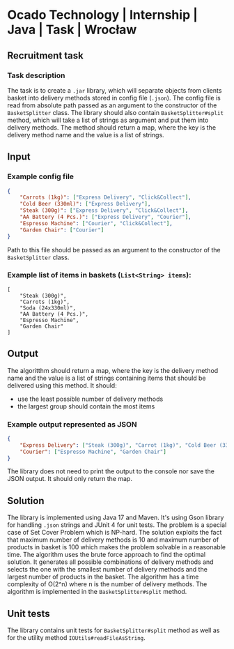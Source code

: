 # Ocado Technology | Internship | Java | Task | Wrocław
## Recruitment task
### Task description
The task is to create a `.jar` library, which will separate objects from clients basket into delivery methods stored in config file (`.json`). The config file is read from absolute path passed as an argument to the constructor of the `BasketSplitter` class. The library should also contain `BasketSplitter#split` method, which will take a list of strings as argument and put them into delivery methods. The method should return a map, where the key is the delivery method name and the value is a list of strings.
## Input
### Example config file
```json
{
    "Carrots (1kg)": ["Express Delivery", "Click&Collect"],
    "Cold Beer (330ml)": ["Express Delivery"],
    "Steak (300g)": ["Express Delivery", "Click&Collect"],
    "AA Battery (4 Pcs.)": ["Express Delivery", "Courier"],
    "Espresso Machine": ["Courier", "Click&Collect"],
    "Garden Chair": ["Courier"]
}
```
Path to this file should be passed as an argument to the constructor of the `BasketSplitter` class.
### Example list of items in baskets (`List<String> items`):
```
[
    "Steak (300g)",
    "Carrots (1kg)",
    "Soda (24x330ml)",
    "AA Battery (4 Pcs.)",
    "Espresso Machine",
    "Garden Chair"
]
```

## Output
The algoritthm should return a map, where the key is the delivery method name and the value is a list of strings containing items that should be delivered using this method.
It should:
- use the least possible number of delivery methods
- the largest group should contain the most items

### Example output represented as JSON
```json
{
    "Express Delivery": ["Steak (300g)", "Carrot (1kg)", "Cold Beer (330ml)", "AA Battery (4 Pcs.)"],
    "Courier": ["Espresso Machine", "Garden Chair"]
}
```
The library does not need to print the output to the console nor save the JSON output. It should only return the map.

## Solution
The library is implemented using Java 17 and Maven. It's using Gson library for handling `.json` strings and JUnit 4 for unit tests.
The problem is a special case of Set Cover Problem which is NP-hard. The solution exploits the fact that maximum number of delivery methods is 10 and maximum number of products in basket is 100 which makes the problem solvable in a reasonable time. The algorithm uses the brute force approach to find the optimal solution. It generates all possible combinations of delivery methods and selects the one with the smallest number of delivery methods and the largest number of products in the basket. The algorithm has a time complexity of O(2^n) where n is the number of delivery methods. The algorithm is implemented in the `BasketSplitter#split` method.
## Unit tests
The library contains unit tests for `BasketSplitter#split` method as well as for the utility method `IOUtils#readFileAsString`.